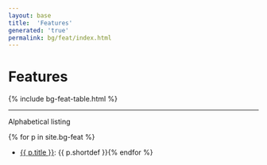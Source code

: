 ```yaml
---
layout: base
title:  'Features'
generated: 'true'
permalink: bg/feat/index.html
---
```


# Features

{% include bg-feat-table.html %}

----------

Alphabetical listing

{% for p in site.bg-feat %}
* [{{ p.title }}](): {{ p.shortdef }}{% endfor %}
